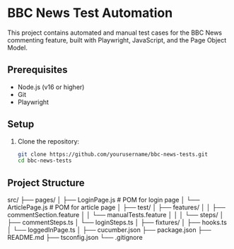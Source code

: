 # BBC News Test Automation

This project contains automated and manual test cases for the BBC News commenting feature, built with Playwright, JavaScript, and the Page Object Model.

## Prerequisites
- Node.js (v16 or higher)
- Git
- Playwright

## Setup
1. Clone the repository:
   ```bash
   git clone https://github.com/yourusername/bbc-news-tests.git
   cd bbc-news-tests

## Project Structure
src/
├── pages/
│   ├── LoginPage.js      # POM for login page
│   └── ArticlePage.js    # POM for article page
│
├── test/
│   ├── features/
│   │   ├── commentSection.feature
│   │   └── manualTests.feature
│   │
│   └── steps/
│       ├── commentSteps.ts
│       └── loginSteps.ts
│
├── fixtures/
│   ├── hooks.ts
│   └── loggedInPage.ts
│
├── cucumber.json
├── package.json
├── README.md
├── tsconfig.json
└── .gitignore